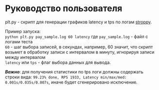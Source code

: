 # Руководство пользователя

plt.py - скрипт для генерации графиков latency и tps по логам [stroppy](https://github.com/picodata/stroppy).  

Пример запуска:  
```python plt.py pay_sample.log 60 latency```
где
```pay_sample.log``` - файл с логами теста  
```60``` - шаг выбора записей, в секундах, например, 60 значит, что скрипт возьмет в обработку записи с интервалом в минуту, игнорируя записи между интервалом  
```latency``` или ```tps``` - флаг выбора данных для вывода. 

***Важно***: для получения статистики по tps логи должны содержать строки вида:
```99.23% done, RPS 1933, Latency min/max/med: 0.001s/0.035s/0.007s```, 
иначе будет сгенерировано исключение.